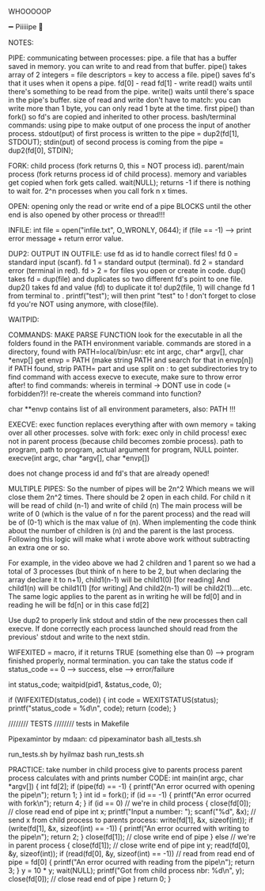 WHOOOOOP 

➖
Piiiiipe 
🥖


NOTES:

PIPE:
communicating between processes: pipe.
a file that has a buffer saved in memory.
you can write to and read from that buffer.
pipe() takes array of 2 integers = file descriptors = key to access a file.
pipe() saves fd's that it uses when it opens a pipe.
fd[0] - read
fd[1] - write
read() waits until there's something to be read from the pipe.
write() waits until there's space in the pipe's buffer.
size of read and write don't have to match:
you can write more than 1 byte, you can only read 1 byte at the time.
first pipe() than fork() so fd's are copied and inherited to other process.
bash/terminal commands: using pipe to make output of one process the input of another process.
stdout(put) of first process is written to the pipe = dup2(fd[1], STDOUT);
stdin(put) of second process is coming from the pipe = dup2(fd[0], STDIN);

FORK:
child process (fork returns 0, this = NOT process id).
parent/main process (fork returns process id of child process).
memory and variables get copied when fork gets called.
wait(NULL); returns -1 if there is nothing to wait for.
2^n processes when you call fork n x times.

OPEN:
opening only the read or write end of a pipe
BLOCKS until the other end is also opened by other process or thread!!!

INFILE:
int file = open("infile.txt", O_WRONLY, 0644);
if (file == -1) --> print error message + return error value.

DUP2:
OUTPUT IN OUTFILE:
use fd as id to handle correct files!
fd 0 = standard input (scanf).
fd 1 = standard output (terminal).
fd 2 = standard error (terminal in red).
fd > 2 = for files you open or create in code. 
dup() takes fd = dup(file) and duplicates so two different fd's point to one file.
dup2() takes fd and value (fd) to duplicate it to! 
dup2(file, 1) will change fd 1 from terminal to <file>.
printf("test"); will then print "test" to <file>!
don't forget to close fd you're NOT using anymore, with close(file).

WAITPID:

COMMANDS:
MAKE PARSE FUNCTION
look for the executable in all the folders found in the PATH environment variable.
commands are stored in a directory, found with PATH=local/bin/usr: etc
int argc, char* argv[], char *envp[]
get envp = PATH (make string PATH and search for that in envp[n])
if PATH found, strip PATH= part and use split on : to get subdirectories
try to find command with access
execve to execute, make sure to throw error after!
to find commands: whereis <cmd> in terminal -> DONT use in code (= forbidden?)!
re-create the whereis command into function?

char **envp contains list of all environment parameters, also:
PATH !!!

EXECVE:
exec function replaces everything after with own memory 
= taking over all other processes.
solve with fork: exec only in child process!
exec not in parent process (because child becomes zombie process).
path to program, path to program, actual argument for program, NULL pointer.
execve(int argc, char *argv[], char *envp[])

does not change process id and fd's that are already opened!

MULTIPLE PIPES:
So the number of pipes will be 2n^2
Which means we will close them 2n^2 times.
There should be 2 open in each child. 
For child n it will be read of child (n-1) and write of child (n)
The main process will be write of 0 (which is the value of n for the parent process) 
and the read will be of (0-1) which is the max value of (n). When implementing the code 
think about the number of children is (n) and the parent is the last process. 
Following this logic will make what i wrote above work without subtracting an extra one or so.

For example, in the video above we had 2 children and 1 parent so we had a total of 3 processes
(but think of n here to be 2, but when declaring the array declare it to n+1), 
child1(n-1) will be child1(0) [for reading]
And child1(n) will be child1(1) [for writing]
And child2(n-1) will be child2(1)....etc.
The same logic applies to the parent as in writing he will be fd[0] and in reading he will be fd[n] or in this case fd[2]

Use dup2 to properly link stdout and stdin of the new processes then call execve. 
If done correctly each process launched should read from the previous' stdout and write to the next stdin.

WIFEXITED = macro, if it returns TRUE (something else than 0) -->
program finished properly, normal termination.
you can take the status code
if status_code == 0 --> success, else --> error/failure

int status_code;
waitpid(pid1, &status_code, 0);

if (WIFEXITED(status_code))
{
    int code = WEXITSTATUS(status);
    printf("status_code = %d\n", code);
    return (code);
}

//////// TESTS ////////
tests in Makefile

Pipexamintor by mdaan:
cd pipexaminator
bash all_tests.sh

run_tests.sh by hyilmaz
bash run_tests.sh 




PRACTICE:
take number in child process
give to parents process
parent process calculates with and prints number
CODE:
int main(int argc, char *argv[])
{
    int fd[2];
    if (pipe(fd) == -1)
    {
        printf("An error ocurred with opening the pipe\n");
        return 1;
    }
    int id = fork();
    if (id == -1)
    {
        printf("An error ocurred with fork\n");
        return 4;
    }
    if (id == 0) // we're in child process
    {
        close(fd[0]); // close read end of pipe
        int x;
        printf("Input a number: ");
        scanf("%d", &x);
        // send x from child process to parents process:
        write(fd[1], &x, sizeof(int));
        if (write(fd[1], &x, sizeof(int) == -1))
        {
            printf("An error ocurred with writing to the pipe\n");
            return 2;
        }
        close(fd[1]); // close write end of pipe
    }
    else // we're in parent process
    {
        close(fd[1]); // close write end of pipe
        int y;
        read(fd[0], &y, sizeof(int));
        if (read(fd[0], &y, sizeof(int) == -1)) // read from read end of pipe = fd[0]
        {
            printf("An error ocurred with reading from the pipe\n");
            return 3;
        }
        y = 10 * y;
        wait(NULL);
        printf("Got from child process nbr: %d\n", y);
        close(fd[0]); // close read end of pipe
    }
    return 0;
}
